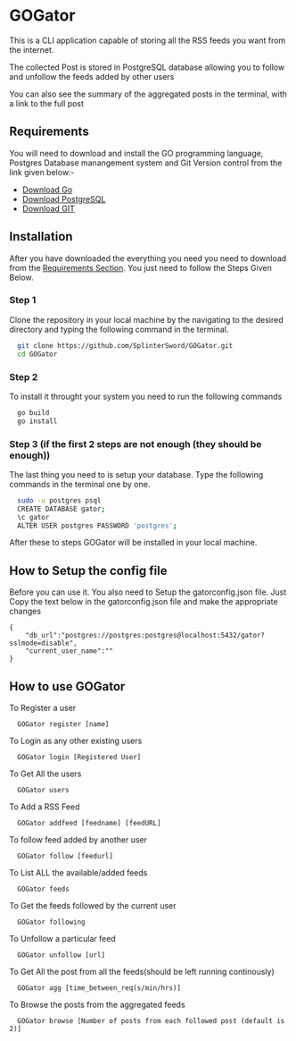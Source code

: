 # GOGator
This is a CLI application capable of storing all the RSS feeds you want from the internet.

The collected Post is stored in PostgreSQL database allowing you to follow and unfollow the feeds added by other users

You can also see the summary of the aggregated posts in the terminal, with a link to the full post


## Requirements
You will need to download and install the GO programming language, Postgres Database manangement system and Git Version control from the link given below:-

- [Download Go](https://go.dev/)
- [Download PostgreSQL](https://www.postgresql.org/download/)
- [Download GIT](https://git-scm.com/downloads)
## Installation

After you have downloaded the everything you need you need to download from the [Requirements Section](##Requirements). You just need to follow the Steps Given Below.

### Step 1 
Clone the repository in your local machine by the navigating to the desired directory and typing the following command in the terminal.
```bash
  git clone https://github.com/SplinterSword/GOGator.git
  cd GOGator
```

### Step 2
To install it throught your system you need to run the following commands
```bash
  go build
  go install
```

### Step 3 (if the first 2 steps are not enough (they should be enough))
The last thing you need to is setup your database. Type the following commands in the terminal one by one.

```bash
  sudo -u postgres psql
  CREATE DATABASE gator;
  \c gator
  ALTER USER postgres PASSWORD 'postgres';
```

After these to steps GOGator will be installed in your local machine.
    
## How to Setup the config file

Before you can use it. You also need to Setup the gatorconfig.json file. Just Copy the text below in the gatorconfig.json file and make the appropriate changes

```
{
    "db_url":"postgres://postgres:postgres@localhost:5432/gator?sslmode=disable",
    "current_user_name":""
}
```




## How to use GOGator

To Register a user
```
  GOGator register [name]
```

To Login as any other existing users
```
  GOGator login [Registered User]
```

To Get All the users
```
  GOGator users
```

To Add a RSS Feed
```
  GOGator addfeed [feedname] [feedURL]
```

To follow feed added by another user
```
  GOGator follow [feedurl]
```

To List ALL the available/added feeds
```
  GOGator feeds
```

To Get the feeds followed by the current user
```
  GOGator following
```

To Unfollow a particular feed
```
  GOGator unfollow [url]
```

To Get All the post from all the feeds(should be left running continously)

```
  GOGator agg [time_between_req(s/min/hrs)]
```

To Browse the posts from the aggregated feeds
```
  GOGator browse [Number of posts from each followed post (default is 2)]
```